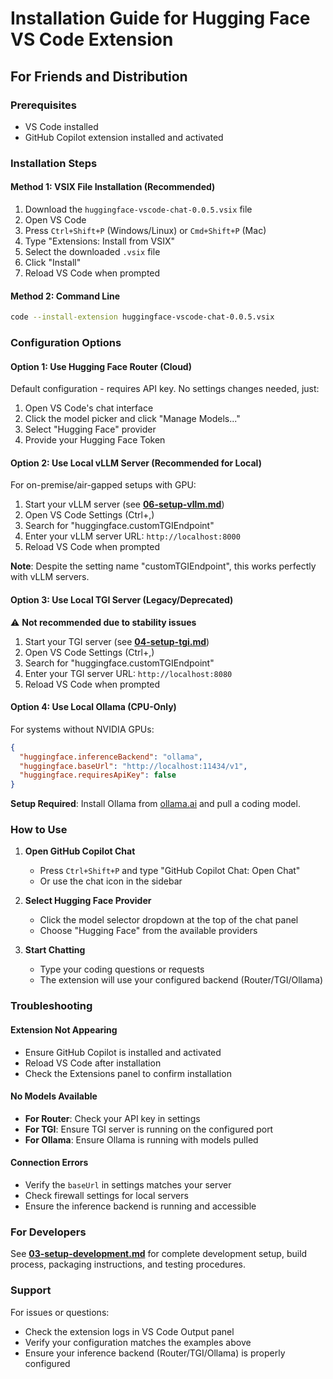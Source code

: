 # Installation Guide for Hugging Face VS Code Extension

## For Friends and Distribution

### Prerequisites
- VS Code installed
- GitHub Copilot extension installed and activated

### Installation Steps

#### Method 1: VSIX File Installation (Recommended)
1. Download the `huggingface-vscode-chat-0.0.5.vsix` file
2. Open VS Code
3. Press `Ctrl+Shift+P` (Windows/Linux) or `Cmd+Shift+P` (Mac)
4. Type "Extensions: Install from VSIX"
5. Select the downloaded `.vsix` file
6. Click "Install"
7. Reload VS Code when prompted

#### Method 2: Command Line
```bash
code --install-extension huggingface-vscode-chat-0.0.5.vsix
```

### Configuration Options

#### Option 1: Use Hugging Face Router (Cloud)
Default configuration - requires API key. No settings changes needed, just:
1. Open VS Code's chat interface
2. Click the model picker and click "Manage Models..."
3. Select "Hugging Face" provider
4. Provide your Hugging Face Token

#### Option 2: Use Local vLLM Server (Recommended for Local)
For on-premise/air-gapped setups with GPU:
1. Start your vLLM server (see **[06-setup-vllm.md](./06-setup-vllm.md)**)
2. Open VS Code Settings (Ctrl+,)
3. Search for "huggingface.customTGIEndpoint"
4. Enter your vLLM server URL: `http://localhost:8000`
5. Reload VS Code when prompted

**Note**: Despite the setting name "customTGIEndpoint", this works perfectly with vLLM servers.

#### Option 3: Use Local TGI Server (Legacy/Deprecated)
⚠️ **Not recommended due to stability issues**
1. Start your TGI server (see **[04-setup-tgi.md](./04-setup-tgi.md)**)
2. Open VS Code Settings (Ctrl+,)
3. Search for "huggingface.customTGIEndpoint"
4. Enter your TGI server URL: `http://localhost:8080`
5. Reload VS Code when prompted

#### Option 4: Use Local Ollama (CPU-Only)
For systems without NVIDIA GPUs:
```json
{
  "huggingface.inferenceBackend": "ollama",
  "huggingface.baseUrl": "http://localhost:11434/v1",
  "huggingface.requiresApiKey": false
}
```

**Setup Required**: Install Ollama from [ollama.ai](https://ollama.ai) and pull a coding model.

### How to Use

1. **Open GitHub Copilot Chat**
   - Press `Ctrl+Shift+P` and type "GitHub Copilot Chat: Open Chat"
   - Or use the chat icon in the sidebar

2. **Select Hugging Face Provider**
   - Click the model selector dropdown at the top of the chat panel
   - Choose "Hugging Face" from the available providers

3. **Start Chatting**
   - Type your coding questions or requests
   - The extension will use your configured backend (Router/TGI/Ollama)

### Troubleshooting

#### Extension Not Appearing
- Ensure GitHub Copilot is installed and activated
- Reload VS Code after installation
- Check the Extensions panel to confirm installation

#### No Models Available
- **For Router**: Check your API key in settings
- **For TGI**: Ensure TGI server is running on the configured port
- **For Ollama**: Ensure Ollama is running with models pulled

#### Connection Errors
- Verify the `baseUrl` in settings matches your server
- Check firewall settings for local servers
- Ensure the inference backend is running and accessible

### For Developers

See **[03-setup-development.md](./03-setup-development.md)** for complete development setup, build process, packaging instructions, and testing procedures.

### Support

For issues or questions:
- Check the extension logs in VS Code Output panel
- Verify your configuration matches the examples above
- Ensure your inference backend (Router/TGI/Ollama) is properly configured